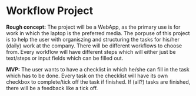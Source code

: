 # Workflow Project

**Rough concept:**
The project will be a WebApp, as the primary use is for work in which the laptop is the preferred media.
The porpuse of this project is to help the user with organiszing and structuring the tasks for his/her (daily) work at the company.
There will be different workflows to choose from. Every workflow will have different steps which will either just be text/steps or input fields which can be filled out.

**MVP:**
The user wants to have a checklist in which he/she can fill in the task which has to be done.
Every task on the checklist will have its own checkbox to complete/tick off the task if finished.
If (all?) tasks are finished, there will be a feedback like a tick off.
